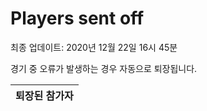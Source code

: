 # Players sent off
최종 업데이트: 2020년 12월 22일 16시 45분


경기 중 오류가 발생하는 경우 자동으로 퇴장됩니다.


| 퇴장된 참가자 |
|:---:|